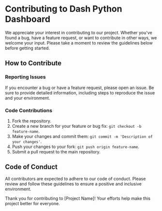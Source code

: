 # Contributing to Dash Python Dashboard

We appreciate your interest in contributing to our project. Whether you've found a bug, have a feature request, or want to contribute in other ways, we welcome your input. Please take a moment to review the guidelines below before getting started.

## How to Contribute

### Reporting Issues
If you encounter a bug or have a feature request, please open an issue. Be sure to provide detailed information, including steps to reproduce the issue and your environment.

### Code Contributions
1. Fork the repository.
2. Create a new branch for your feature or bug fix: `git checkout -b feature-name`.
3. Make your changes and commit them: `git commit -m 'Description of your changes'`.
4. Push your changes to your fork: `git push origin feature-name`.
5. Submit a pull request to the main repository.

## Code of Conduct
All contributors are expected to adhere to our code of conduct. Please review and follow these guidelines to ensure a positive and inclusive environment.

Thank you for contributing to [Project Name]! Your efforts help make this project better for everyone.
